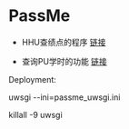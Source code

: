 # PassMe

- HHU查绩点的程序 [链接](http://47.98.201.44:2333/score/)

- 查询PU学时的功能 [链接](http://47.98.201.44:2333/pu/)

Deployment:

uwsgi --ini=passme\_uwsgi.ini

killall -9 uwsgi

